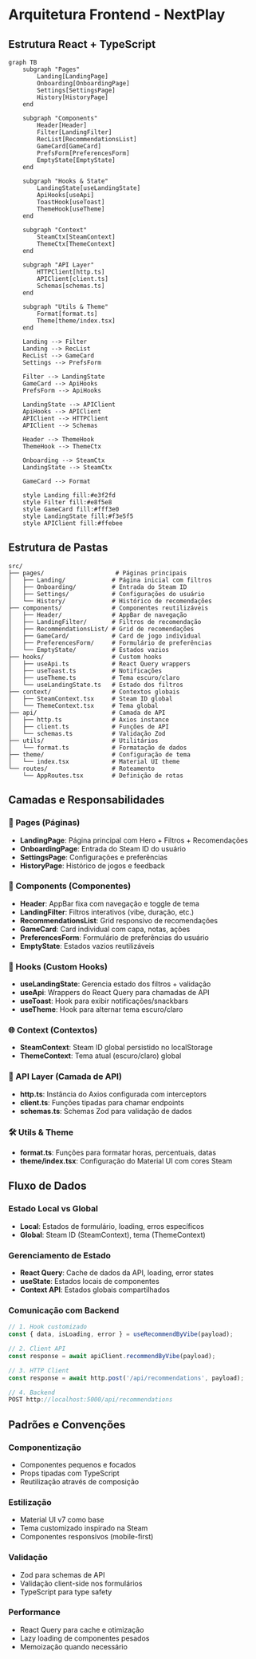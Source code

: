 # Arquitetura Frontend - NextPlay

## Estrutura React + TypeScript

```mermaid
graph TB
    subgraph "Pages"
        Landing[LandingPage]
        Onboarding[OnboardingPage]
        Settings[SettingsPage]
        History[HistoryPage]
    end
    
    subgraph "Components"
        Header[Header]
        Filter[LandingFilter]
        RecList[RecommendationsList]
        GameCard[GameCard]
        PrefsForm[PreferencesForm]
        EmptyState[EmptyState]
    end
    
    subgraph "Hooks & State"
        LandingState[useLandingState]
        ApiHooks[useApi]
        ToastHook[useToast]
        ThemeHook[useTheme]
    end
    
    subgraph "Context"
        SteamCtx[SteamContext]
        ThemeCtx[ThemeContext]
    end
    
    subgraph "API Layer"
        HTTPClient[http.ts]
        APIClient[client.ts]
        Schemas[schemas.ts]
    end
    
    subgraph "Utils & Theme"
        Format[format.ts]
        Theme[theme/index.tsx]
    end
    
    Landing --> Filter
    Landing --> RecList
    RecList --> GameCard
    Settings --> PrefsForm
    
    Filter --> LandingState
    GameCard --> ApiHooks
    PrefsForm --> ApiHooks
    
    LandingState --> APIClient
    ApiHooks --> APIClient
    APIClient --> HTTPClient
    APIClient --> Schemas
    
    Header --> ThemeHook
    ThemeHook --> ThemeCtx
    
    Onboarding --> SteamCtx
    LandingState --> SteamCtx
    
    GameCard --> Format
    
    style Landing fill:#e3f2fd
    style Filter fill:#e8f5e8
    style GameCard fill:#fff3e0
    style LandingState fill:#f3e5f5
    style APIClient fill:#ffebee
```

## Estrutura de Pastas

```
src/
├── pages/                    # Páginas principais
│   ├── Landing/             # Página inicial com filtros
│   ├── Onboarding/          # Entrada do Steam ID
│   ├── Settings/            # Configurações do usuário
│   └── History/             # Histórico de recomendações
├── components/              # Componentes reutilizáveis
│   ├── Header/              # AppBar de navegação
│   ├── LandingFilter/       # Filtros de recomendação
│   ├── RecommendationsList/ # Grid de recomendações
│   ├── GameCard/            # Card de jogo individual
│   ├── PreferencesForm/     # Formulário de preferências
│   └── EmptyState/          # Estados vazios
├── hooks/                   # Custom hooks
│   ├── useApi.ts            # React Query wrappers
│   ├── useToast.ts          # Notificações
│   ├── useTheme.ts          # Tema escuro/claro
│   └── useLandingState.ts   # Estado dos filtros
├── context/                 # Contextos globais
│   ├── SteamContext.tsx     # Steam ID global
│   └── ThemeContext.tsx     # Tema global
├── api/                     # Camada de API
│   ├── http.ts              # Axios instance
│   ├── client.ts            # Funções de API
│   └── schemas.ts           # Validação Zod
├── utils/                   # Utilitários
│   └── format.ts            # Formatação de dados
├── theme/                   # Configuração de tema
│   └── index.tsx            # Material UI theme
└── routes/                  # Roteamento
    └── AppRoutes.tsx        # Definição de rotas
```

## Camadas e Responsabilidades

### 📄 Pages (Páginas)

- **LandingPage**: Página principal com Hero + Filtros + Recomendações
- **OnboardingPage**: Entrada do Steam ID do usuário
- **SettingsPage**: Configurações e preferências
- **HistoryPage**: Histórico de jogos e feedback

### 🧩 Components (Componentes)

- **Header**: AppBar fixa com navegação e toggle de tema
- **LandingFilter**: Filtros interativos (vibe, duração, etc.)
- **RecommendationsList**: Grid responsivo de recomendações
- **GameCard**: Card individual com capa, notas, ações
- **PreferencesForm**: Formulário de preferências do usuário
- **EmptyState**: Estados vazios reutilizáveis

### 🎣 Hooks (Custom Hooks)

- **useLandingState**: Gerencia estado dos filtros + validação
- **useApi**: Wrappers do React Query para chamadas de API
- **useToast**: Hook para exibir notificações/snackbars
- **useTheme**: Hook para alternar tema escuro/claro

### 🌐 Context (Contextos)

- **SteamContext**: Steam ID global persistido no localStorage
- **ThemeContext**: Tema atual (escuro/claro) global

### 🔌 API Layer (Camada de API)

- **http.ts**: Instância do Axios configurada com interceptors
- **client.ts**: Funções tipadas para chamar endpoints
- **schemas.ts**: Schemas Zod para validação de dados

### 🛠️ Utils & Theme

- **format.ts**: Funções para formatar horas, percentuais, datas
- **theme/index.tsx**: Configuração do Material UI com cores Steam

## Fluxo de Dados

### Estado Local vs Global

- **Local**: Estados de formulário, loading, erros específicos
- **Global**: Steam ID (SteamContext), tema (ThemeContext)

### Gerenciamento de Estado

- **React Query**: Cache de dados da API, loading, error states
- **useState**: Estados locais de componentes
- **Context API**: Estados globais compartilhados

### Comunicação com Backend

```typescript
// 1. Hook customizado
const { data, isLoading, error } = useRecommendByVibe(payload);

// 2. Client API
const response = await apiClient.recommendByVibe(payload);

// 3. HTTP Client
const response = await http.post('/api/recommendations', payload);

// 4. Backend
POST http://localhost:5000/api/recommendations
```

## Padrões e Convenções

### Componentização

- Componentes pequenos e focados
- Props tipadas com TypeScript
- Reutilização através de composição

### Estilização

- Material UI v7 como base
- Tema customizado inspirado na Steam
- Componentes responsivos (mobile-first)

### Validação

- Zod para schemas de API
- Validação client-side nos formulários
- TypeScript para type safety

### Performance

- React Query para cache e otimização
- Lazy loading de componentes pesados
- Memoização quando necessário



